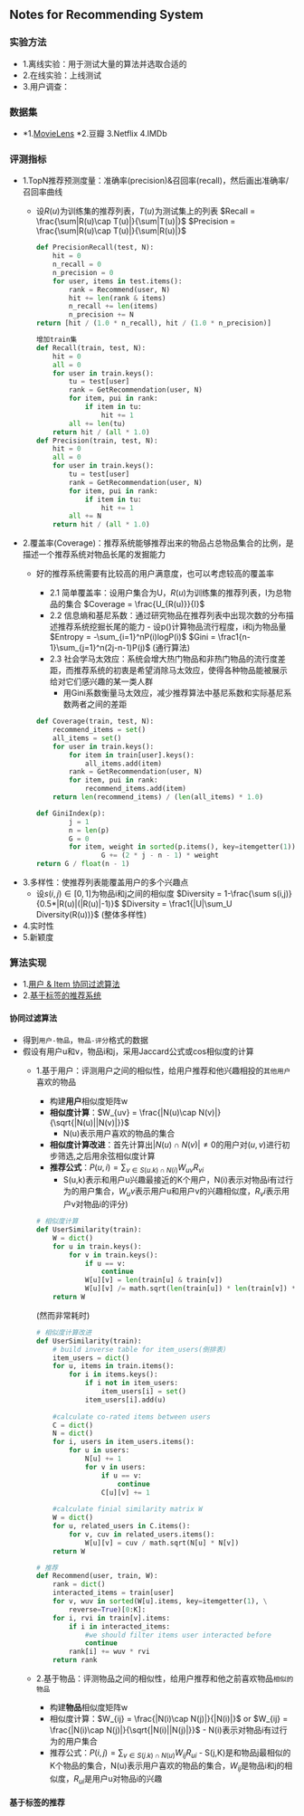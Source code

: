 ## Notes for Recommending System
### 实验方法
  - 1.离线实验：用于测试大量的算法并选取合适的
  - 2.在线实验：上线测试
  - 3.用户调查：
### 数据集
- *1.[MovieLens](http://www.grouplens.org/node/73)
*2.豆瓣
3.Netflix
4.IMDb
### 评测指标
  - 1.TopN推荐预测度量：准确率(precision)&召回率(recall)，然后画出准确率/召回率曲线
    - 设$R(u)$为训练集的推荐列表，$T(u)$为测试集上的列表
        $Recall = \frac{\sum|R(u)\cap T(u)|}{\sum|T(u)|}$
        $Precision = \frac{\sum|R(u)\cap T(u)|}{\sum|R(u)|}$
    
		```python
		def PrecisionRecall(test, N):
			hit = 0
			n_recall = 0
			n_precision = 0
			for user, items in test.items():
				rank = Recommend(user, N)
				hit += len(rank & items)
				n_recall += len(items)
				n_precision += N
		return [hit / (1.0 * n_recall), hit / (1.0 * n_precision)]
		```
		```python
		增加train集
		def Recall(train, test, N):
			hit = 0
			all = 0
			for user in train.keys():
				tu = test[user]
				rank = GetRecommendation(user, N)
				for item, pui in rank:
					if item in tu:
						hit += 1
				all += len(tu)
			return hit / (all * 1.0)
		def Precision(train, test, N):
			hit = 0
			all = 0
			for user in train.keys():
				tu = test[user]
				rank = GetRecommendation(user, N)
				for item, pui in rank:
					if item in tu:
						hit += 1
				all += N
			return hit / (all * 1.0)
		```
  - 2.覆盖率(Coverage)：推荐系统能够推荐出来的物品占总物品集合的比例，是描述一个推荐系统对物品长尾的发掘能力
	- 好的推荐系统需要有比较高的用户满意度，也可以考虑较高的覆盖率
		- 2.1 简单覆盖率：设用户集合为U，$R(u)$为训练集的推荐列表，I为总物品的集合
			$Coverage = \frac{U_{R(u)}}{I}$	
		- 2.2 信息熵和基尼系数：通过研究物品在推荐列表中出现次数的分布描述推荐系统挖掘长尾的能力
				- 设p()计算物品流行程度，i和j为物品量
			$Entropy = -\sum_{i=1}^nP(i)logP(i)$
			$Gini = \frac1{n-1}\sum_{j=1}^n(2j-n-1)P(j)$ (通行算法)
		- 2.3 社会学马太效应：系统会增大热门物品和非热门物品的流行度差距，而推荐系统的初衷是希望消除马太效应，使得各种物品能被展示给对它们感兴趣的某一类人群
			- 用Gini系数衡量马太效应，减少推荐算法中基尼系数和实际基尼系数两者之间的差距

		```python
		def Coverage(train, test, N):
			recommend_items = set()
			all_items = set()
			for user in train.keys():
				for item in train[user].keys():
					all_items.add(item)
				rank = GetRecommendation(user, N)
				for item, pui in rank:
					recommend_items.add(item)
			return len(recommend_items) / (len(all_items) * 1.0)
		```
		```python
		def GiniIndex(p):
				j = 1
				n = len(p)
				G = 0
				for item, weight in sorted(p.items(), key=itemgetter(1)):
						G += (2 * j - n - 1) * weight
		return G / float(n - 1)
		```
  - 3.多样性：使推荐列表能覆盖用户的多个兴趣点
    - 设$s(i,j)\in [0,1]$为物品i和j之间的相似度
        $Diversity = 1-\frac{\sum s(i,j)}{0.5*|R(u)|(|R(u)|-1)}$
        $Diversity = \frac1{|U|\sum_U Diversity(R(u))}$ (整体多样性)
- 4.实时性
- 5.新颖度

### 算法实现
- 1.[用户 & Item 协同过滤算法](http://blog.csdn.net/gamer_gyt/article/details/51346159)
- 2.[基于标签的推荐系统](http://blog.csdn.net/gamer_gyt/article/details/51684716)
#### 协同过滤算法
  - 得到`用户-物品`，`物品-评分`格式的数据
  - 假设有用户u和v，物品i和j，采用Jaccard公式或cos相似度的计算
	- 1.基于用户：评测用户之间的相似性，给用户推荐和他兴趣相投的`其他用户`喜欢的物品
		- 构建**用户**相似度矩阵w
		- **相似度计算**：$W_{uv} = \frac{|N(u)\cap N(v)|}{\sqrt{|N(u)||N(v)|}}$
			- N(u)表示用户喜欢的物品的集合
		- **相似度计算改进**：首先计算出$|N(u)\cap N(v)|\neq 0$的用户对$(u,v)$进行初步筛选,之后用余弦相似度计算
		- **推荐公式**：$P(u,i) = \sum_{v\in S(u.k)\cap N(i)}W_{uv}R_{vi}$
			- S(u,k)表示和用户u兴趣最接近的K个用户，N(i)表示对物品i有过行为的用户集合，$W_uv$表示用户u和用户v的兴趣相似度，$R_vi$表示用户v对物品i的评分)
	
		```python
		# 相似度计算
		def UserSimilarity(train):
			W = dict()
			for u in train.keys():
				for v in train.keys():
					if u == v:
						continue
					W[u][v] = len(train[u] & train[v])
					W[u][v] /= math.sqrt(len(train[u]) * len(train[v]) * 1.0)
			return W
		```
		(然而非常耗时)
	
		```python
		# 相似度计算改进
		def UserSimilarity(train):
			# build inverse table for item_users(倒排表)
			item_users = dict()
			for u, items in train.items():
				for i in items.keys():
					if i not in item_users:
						item_users[i] = set()
					item_users[i].add(u)
			
			#calculate co-rated items between users
			C = dict()
			N = dict()
			for i, users in item_users.items():
				for u in users:
					N[u] += 1
					for v in users:
						if u == v:
							continue
						C[u][v] += 1
			
			#calculate finial similarity matrix W
			W = dict()
			for u, related_users in C.items():
				for v, cuv in related_users.items():
					W[u][v] = cuv / math.sqrt(N[u] * N[v])
			return W
		```
		```python
		# 推荐
		def Recommend(user, train, W):
			rank = dict()
			interacted_items = train[user]
			for v, wuv in sorted(W[u].items, key=itemgetter(1), \
				reverse=True)[0:K]:
			for i, rvi in train[v].items:
				if i in interacted_items:
					#we should filter items user interacted before
					continue
				rank[i] += wuv * rvi
			return rank
		```
				
	- 2.基于物品：评测物品之间的相似性，给用户推荐和他之前喜欢物品`相似的物品`
		- 构建**物品**相似度矩阵w
		- 相似度计算：$W_{ij} = \frac{|N(i)\cap N(j)|}{|N(i)|}$ or $W_{ij} = \frac{|N(i)\cap N(j)|}{\sqrt{|N(i)||N(j)|}}$
				- N(i)表示对物品i有过行为的用户集合
		- 推荐公式：$P(i,j) = \sum_{v\in S(j.k)\cap N(u)}W_{ij}R_{ui}$
				- S(j,K)是和物品j最相似的K个物品的集合，N(u)表示用户喜欢的物品的集合，$W_{ij}$是物品i和j的相似度，$R_{ui}$是用户u对物品i的兴趣
				
#### 基于标签的推荐
